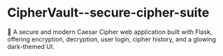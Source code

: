 # CipherVault--secure-cipher-suite
🔐 A secure and modern Caesar Cipher web application built with Flask, offering encryption, decryption, user login, cipher history, and a glowing dark-themed UI.
